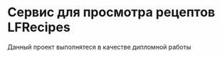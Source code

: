 <h1>Сервис для просмотра рецептов LFRecipes</h1>
<P>Данный проект выполнятеся в качестве дипломной работы</p>

